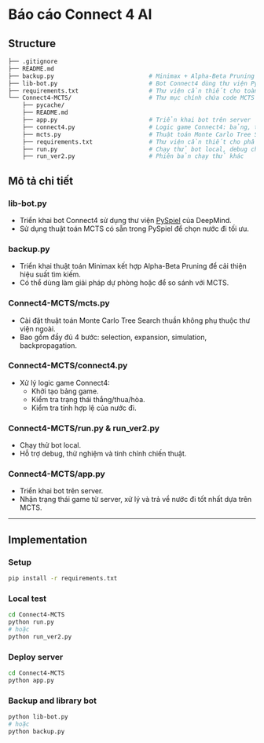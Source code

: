 # Báo cáo Connect 4 AI
## Structure
```bash
├── .gitignore
├── README.md
├── backup.py                           # Minimax + Alpha-Beta Pruning bot (dự phòng/so sánh)
├── lib-bot.py                          # Bot Connect4 dùng thư viện PySpiel của DeepMind với MCTS
├── requirements.txt                    # Thư viện cần thiết cho toàn bộ dự án
└── Connect4-MCTS/                      # Thư mục chính chứa code MCTS thuần và ứng dụng server
    ├── pycache/
    ├── README.md
    ├── app.py                          # Triển khai bot trên server
    ├── connect4.py                     # Logic game Connect4: bảng, trạng thái, kiểm tra hợp lệ
    ├── mcts.py                         # Thuật toán Monte Carlo Tree Search thuần
    ├── requirements.txt                # Thư viện cần thiết cho phần MCTS nội bộ
    ├── run.py                          # Chạy thử bot local, debug chiến thuật
    ├── run_ver2.py                     # Phiên bản chạy thử khác
```

## Mô tả chi tiết

### lib-bot.py
- Triển khai bot Connect4 sử dụng thư viện [PySpiel](https://github.com/deepmind/open_spiel) của DeepMind.
- Sử dụng thuật toán MCTS có sẵn trong PySpiel để chọn nước đi tối ưu.

### backup.py
- Triển khai thuật toán Minimax kết hợp Alpha-Beta Pruning để cải thiện hiệu suất tìm kiếm.
- Có thể dùng làm giải pháp dự phòng hoặc để so sánh với MCTS.

### Connect4-MCTS/mcts.py
- Cài đặt thuật toán Monte Carlo Tree Search thuần không phụ thuộc thư viện ngoài.
- Bao gồm đầy đủ 4 bước: selection, expansion, simulation, backpropagation.

### Connect4-MCTS/connect4.py
- Xử lý logic game Connect4:
  - Khởi tạo bảng game.
  - Kiểm tra trạng thái thắng/thua/hòa.
  - Kiểm tra tính hợp lệ của nước đi.

### Connect4-MCTS/run.py & run_ver2.py
- Chạy thử bot local.
- Hỗ trợ debug, thử nghiệm và tinh chỉnh chiến thuật.

### Connect4-MCTS/app.py
- Triển khai bot trên server.
- Nhận trạng thái game từ server, xử lý và trả về nước đi tốt nhất dựa trên MCTS.

---

## Implementation

### Setup
```bash
pip install -r requirements.txt
```

### Local test
```bash
cd Connect4-MCTS
python run.py
# hoặc
python run_ver2.py
```

### Deploy server
```bash
cd Connect4-MCTS
python app.py
```

### Backup and library bot
```bash
python lib-bot.py
# hoặc
python backup.py
```


